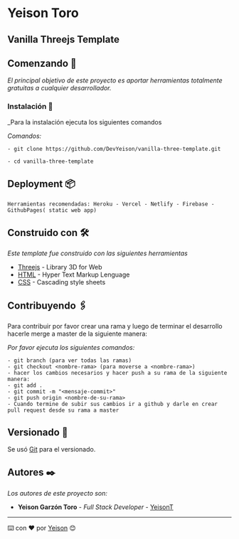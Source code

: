 # Yeison Toro
## Vanilla Threejs Template

## Comenzando 🚀

_El principal objetivo de este proyecto es aportar herramientas totalmente gratuitas a cualquier desarrollador._

### Instalación 🔧

_Para la instalación ejecuta los siguientes comandos

_Comandos:_

```
- git clone https://github.com/DevYeison/vanilla-three-template.git

- cd vanilla-three-template

```


## Deployment 📦

```
Herramientas recomendadas: Heroku - Vercel - Netlify - Firebase - GithubPages( static web app) 
```

## Construido con 🛠️

_Este template fue construido con las siguientes herramientas_

* [Threejs](https://threejs.org/) - Library 3D for Web
* [HTML](https://www.w3schools.com/html/) - Hyper Text Markup Lenguage
* [CSS](https://rometools.github.io/rome/) - Cascading style sheets

## Contribuyendo 🖇️

Para contribuir por favor crear una rama y luego de terminar el desarrollo hacerle merge a master de la siguiente manera:

_Por favor ejecuta los siguientes comandos:_
```
- git branch (para ver todas las ramas)
- git checkout <nombre-rama> (para moverse a <nombre-rama>)
- hacer los cambios necesarios y hacer push a su rama de la siguiente manera:
- git add .
- git commit -m "<mensaje-commit>"
- git push origin <nombre-de-su-rama>
- Cuando termine de subir sus cambios ir a github y darle en crear pull request desde su rama a master
```

## Versionado 📌

Se usó [Git](https://git-scm.com/) para el versionado.

## Autores ✒️

_Los autores de este proyecto son:_


* **Yeison Garzón Toro** - *Full Stack Developer* - [YeisonT](https://github.com/devyeison)

---
⌨️ con ❤️ por [Yeison](https://github.com/devyeison) 😊